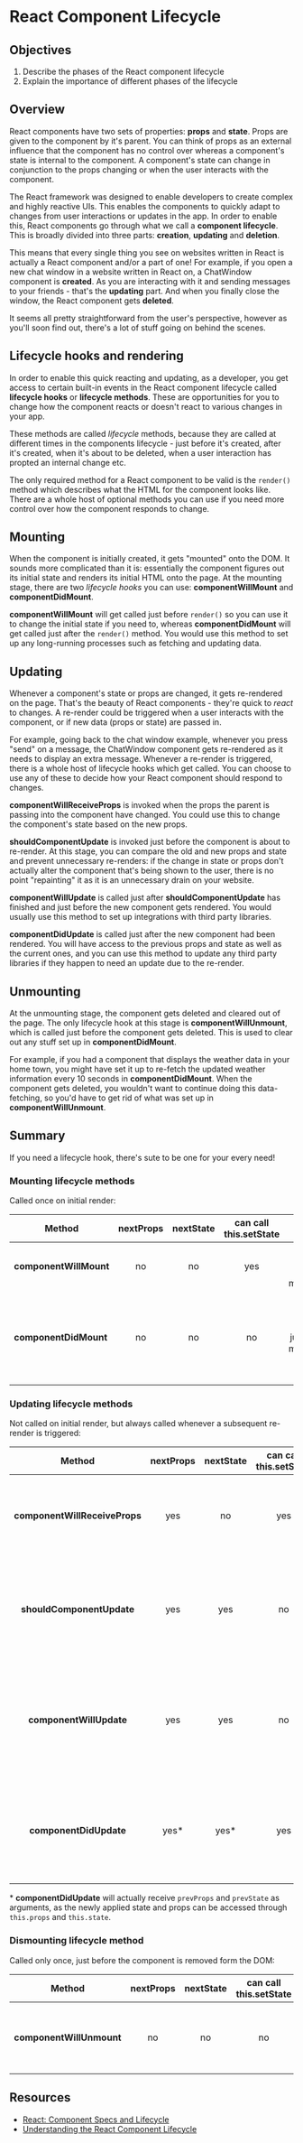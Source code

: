 # React Component Lifecycle

## Objectives

1. Describe the phases of the React component lifecycle
2. Explain the importance of different phases of the lifecycle

## Overview

React components have two sets of properties: **props** and **state**. Props are given to the component by it's parent. You can think of props as an external influence that the component has no control over whereas a component's state is internal to the component. A component's state can change in conjunction to the props changing or when the user interacts with the component.

The React framework was designed to enable developers to create complex and highly reactive UIs. This enables the components to quickly adapt to changes from user interactions or updates in the app. In order to enable this, React components go through what we call a **component lifecycle**. This is broadly divided into three parts: **creation**, **updating** and **deletion**.

This means that every single thing you see on websites written in React is actually a React component and/or a part of one! For example, if you open a new chat window in a website written in React on, a ChatWindow component is **created**. As you are interacting with it and sending messages to your friends - that's the **updating** part. And when you finally close the window, the React component gets **deleted**.

It seems all pretty straightforward from the user's perspective, however as you'll soon find out, there's a lot of stuff going on behind the scenes.

## Lifecycle hooks and rendering
In order to enable this quick reacting and updating, as a developer, you get access to certain built-in events in the React component lifecycle called **lifecycle hooks** or **lifecycle methods**. These are opportunities for you to change how the component reacts or doesn't react to various changes in your app.

These methods are called *lifecycle* methods, because they are called at different times in the components lifecycle - just before it's created, after it's created, when it's about to be deleted, when a user interaction has propted an internal change etc.

The only required method for a React component to be valid is the `render()` method which describes what the HTML for the component looks like. There are a whole host of optional methods you can use if you need more control over how the component responds to change.

## Mounting
When the component is initially created, it gets "mounted" onto the DOM. It sounds more complicated than it is: essentially the component figures out its initial state and renders its initial HTML onto the page. At the mounting stage, there are two *lifecycle hooks* you can use: **componentWillMount** and **componentDidMount**. 

**componentWillMount** will get called just before `render()` so you can use it to change the initial state if you need to, whereas **componentDidMount** will get called just after the `render()` method. You would use this method to set up any long-running processes such as fetching and updating data.

## Updating
Whenever a component's state or props are changed, it gets re-rendered on the page. That's the beauty of React components - they're quick to *react* to changes. A re-render could be triggered when a user interacts with the component, or if new data (props or state) are passed in.

For example, going back to the chat window example, whenever you press "send" on a message, the ChatWindow component gets re-rendered as it needs to display an extra message. Whenever a re-render is triggered, there is a whole host of lifecycle hooks which get called. You can choose to use any of these to decide how your React component should respond to changes.

**componentWillReceiveProps** is invoked when the props the parent is passing into the component have changed. You could use this to change the component's state based on the new props.

**shouldComponentUpdate** is invoked just before the component is about to re-render. At this stage, you can compare the old and new props and state and prevent unnecessary re-renders: if the change in state or props don't actually alter the component that's being shown to the user, there is no point "repainting" it as it is an unnecessary drain on your website.

**componentWillUpdate** is called just after **shouldComponentUpdate** has finished and just before the new component gets rendered. You would usually use this method to set up integrations with third party libraries.

**componentDidUpdate** is called just after the new component had been rendered. You will have access to the previous props and state as well as the current ones, and you can use this method to update any third party libraries if they happen to need an update due to the re-render.

## Unmounting
At the unmounting stage, the component gets deleted and cleared out of the page. The only lifecycle hook at this stage is **componentWillUnmount**, which is called just before the component gets deleted. This is used to clear out any stuff set up in **componentDidMount**.

For example, if you had a component that displays the weather data in your home town, you might have set it up to re-fetch the updated weather information every 10 seconds in **componentDidMount**. When the component gets deleted, you wouldn't want to continue doing this data-fetching, so you'd have to get rid of what was set up in **componentWillUnmount**.

## Summary
If you need a lifecycle hook, there's sute to be one for your every need!

### Mounting lifecycle methods
Called once on initial render:

| Method             | nextProps | nextState | can call this.setState | called when?               | used for                                                                                    |
|--------------------|:---------:|:---------:|:----------------------:|:--------------------------:|:-------------------------------------------------------------------------------------------:|
| **componentWillMount** |     no    |     no    |           yes          | once, just before mounting | setting initial state based on props                                                        |
| **componentDidMount**  |     no    |     no    |           no           | once, just after mounting  | setting up side effects (e.g. creating new DOM elements or setting up asynchronous functions |


### Updating lifecycle methods
Not called on initial render, but always called whenever a subsequent re-render is triggered:

|           Method          | nextProps | nextState | can call this.setState |                       called when?                      |                                     used for                                     |
|:-------------------------:|:---------:|:---------:|:----------------------:|:-------------------------------------------------------:|:--------------------------------------------------------------------------------:|
| **componentWillReceiveProps** |    yes    |     no    |           yes          |  many times, whenever component is receiving new props  |                     applying state changes based on new props                    |
|   **shouldComponentUpdate**   |    yes    |    yes    |           no           |    many times, whenever a re-render has been triggered    |    deciding based on new & old props & state whether a re-render should occur    |
|    **componentWillUpdate**    |    yes    |    yes    |           no           | many times, when new state and props are being received | prepare for the update, dispatch any actions or animations based on state change |
|     **componentDidUpdate**    |    yes*   |    yes*   |           yes          |    many times, just after the re-render has finished    | any DOM updates following a render (mostly interacting with 3rd party libraries) |

\* **componentDidUpdate** will actually receive `prevProps` and `prevState` as arguments, as the newly applied state and props can be accessed through `this.props` and `this.state`.


### Dismounting lifecycle method
Called only once, just before the component is removed form the DOM:

|        Method        | nextProps | nextState | can call this.setState |                     called when?                    |                         used for                        |
|:--------------------:|:---------:|:---------:|:----------------------:|:---------------------------------------------------:|:-------------------------------------------------------:|
| **componentWillUnmount** |     no    |     no    |           no           | once, just before component is removed form the DOM | destroying and side effects set up in componentDidMount |

## Resources

- [React: Component Specs and Lifecycle](https://facebook.github.io/react/docs/component-specs.html)
- [Understanding the React Component Lifecycle](http://busypeoples.github.io/post/react-component-lifecycle/)
